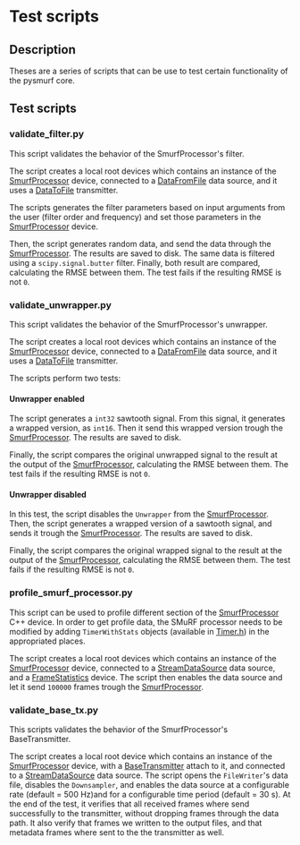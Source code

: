 # Test scripts

## Description

Theses are a series of scripts that can be use to test certain functionality of the pysmurf core.

## Test scripts

### validate_filter.py

This script validates the behavior of the SmurfProcessor's filter.

The script creates a local root devices which contains an instance of the [SmurfProcessor](../../python/pysmurf/core/devices/_SmurfProcessor.py) device, connected to a [DataFromFile](../../python/pysmurf/core/emulators/_DataFromFile.py) data source, and it uses a [DataToFile](../../python/pysmurf/core/transmitters/_DataToFile.py) transmitter.

The scripts generates the filter parameters based on input arguments from the user (filter order and frequency) and set those parameters in the [SmurfProcessor](../../python/pysmurf/core/devices/_SmurfProcessor.py) device.

Then, the script generates random data, and send the data through the [SmurfProcessor](../../python/pysmurf/core/devices/_SmurfProcessor.py). The results are saved to disk. The same data is filtered using a `scipy.signal.butter` filter. Finally, both result are compared, calculating the RMSE between them. The test fails if the resulting RMSE is not `0`.

### validate_unwrapper.py

This script validates the behavior of the SmurfProcessor's unwrapper.

The script creates a local root devices which contains an instance of the [SmurfProcessor](../../python/pysmurf/core/devices/_SmurfProcessor.py) device, connected to a [DataFromFile](../../python/pysmurf/core/emulators/_DataFromFile.py) data source, and it uses a [DataToFile](../../python/pysmurf/core/transmitters/_DataToFile.py) transmitter.

The scripts perform two tests:
#### Unwrapper enabled

The script generates a `int32` sawtooth signal. From this signal, it generates a wrapped version, as `int16`. Then it send this wrapped version trough the [SmurfProcessor](../../python/pysmurf/core/devices/_SmurfProcessor.py). The results are saved to disk.

Finally, the script compares the original unwrapped signal to the result at the output of the [SmurfProcessor](../../python/pysmurf/core/devices/_SmurfProcessor.py), calculating the RMSE between them. The test fails if the resulting RMSE is not `0`.

#### Unwrapper disabled

In this test, the script disables the `Unwrapper` from the [SmurfProcessor](../../python/pysmurf/core/devices/_SmurfProcessor.py). Then, the script generates a wrapped version of a sawtooth signal, and sends it trough the [SmurfProcessor](../../python/pysmurf/core/devices/_SmurfProcessor.py). The results are saved to disk.

Finally, the script compares the original wrapped signal to the result at the output of the [SmurfProcessor](../../python/pysmurf/core/devices/_SmurfProcessor.py), calculating the RMSE between them. The test fails if the resulting RMSE is not `0`.

### profile_smurf_processor.py

This script can be used to profile different section of the [SmurfProcessor](../../src/smurf/core/processors/SmurfProcessor.cpp) C++ device. In order to get profile data, the SMuRF processor needs to be modified by adding `TimerWithStats` objects (available in [Timer.h](../../include/smurf/core/common/Timer.h)) in the appropriated places.

The script creates a local root devices which contains an instance of the [SmurfProcessor](../../python/pysmurf/core/devices/_SmurfProcessor.py) device, connected to a [StreamDataSource](../../python/pysmurf/core/emulators/_StreamDataSource.py) data source, and a [FrameStatistics](../../python/pysmurf/core/counters/_FrameStatistics.py) device. The script then enables the data source and let it send `100000` frames trough the [SmurfProcessor](../../python/pysmurf/core/devices/_SmurfProcessor.py).

### validate_base_tx.py

This scripts validates the behavior of the SmurfProcessor's BaseTransmitter.

The script creates a local root device which contains an instance of the [SmurfProcessor](../../python/pysmurf/core/devices/_SmurfProcessor.py) device, with a [BaseTransmitter](../../python/pysmurf/core/trasnmitters/_BaseTransmitter.py) attach to it, and connected to a [StreamDataSource](../../python/pysmurf/core/emulators/_StreamDataSource.py) data source. The script opens the `FileWriter`'s data file, disables the `Downsampler`, and enables the data source at a configurable rate (default = 500 Hz)and for a configurable time period (default = 30 s). At the end of the test, it verifies that all received frames where send successfully to the transmitter, without dropping frames through the data path. It also verify that frames we written to the output files, and that metadata frames where sent to the the transmitter as well.
